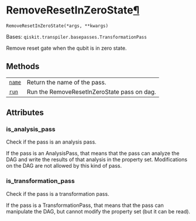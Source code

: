 # RemoveResetInZeroState[¶](#removeresetinzerostate "Permalink to this headline")

<span id="undefined" />

`RemoveResetInZeroState(*args, **kwargs)`

Bases: `qiskit.transpiler.basepasses.TransformationPass`

Remove reset gate when the qubit is in zero state.

## Methods

|                                                                                                                                                                            |                                             |
| -------------------------------------------------------------------------------------------------------------------------------------------------------------------------- | ------------------------------------------- |
| [`name`](qiskit.transpiler.passes.RemoveResetInZeroState.name#qiskit.transpiler.passes.RemoveResetInZeroState.name "qiskit.transpiler.passes.RemoveResetInZeroState.name") | Return the name of the pass.                |
| [`run`](qiskit.transpiler.passes.RemoveResetInZeroState.run#qiskit.transpiler.passes.RemoveResetInZeroState.run "qiskit.transpiler.passes.RemoveResetInZeroState.run")     | Run the RemoveResetInZeroState pass on dag. |

## Attributes

<span id="undefined" />

### is\_analysis\_pass

Check if the pass is an analysis pass.

If the pass is an AnalysisPass, that means that the pass can analyze the DAG and write the results of that analysis in the property set. Modifications on the DAG are not allowed by this kind of pass.

<span id="undefined" />

### is\_transformation\_pass

Check if the pass is a transformation pass.

If the pass is a TransformationPass, that means that the pass can manipulate the DAG, but cannot modify the property set (but it can be read).
